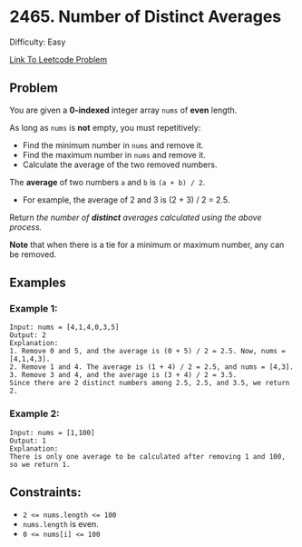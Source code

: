 # 2465. Number of Distinct Averages
Difficulty: Easy

[Link To Leetcode Problem](https://leetcode.com/problems/number-of-distinct-averages/)

## Problem
You are given a **0-indexed** integer array `nums` of **even** length.

As long as `nums` is **not** empty, you must repetitively:

- Find the minimum number in `nums` and remove it.
- Find the maximum number in `nums` and remove it.
- Calculate the average of the two removed numbers.

The **average** of two numbers `a` and `b` is `(a + b) / 2`.

- For example, the average of 2 and 3 is (2 + 3) / 2 = 2.5.

Return *the number of **distinct** averages calculated using the above process.*

**Note** that when there is a tie for a minimum or maximum number, any can be removed.

## Examples
### Example 1:
```
Input: nums = [4,1,4,0,3,5]
Output: 2
Explanation:
1. Remove 0 and 5, and the average is (0 + 5) / 2 = 2.5. Now, nums = [4,1,4,3].
2. Remove 1 and 4. The average is (1 + 4) / 2 = 2.5, and nums = [4,3].
3. Remove 3 and 4, and the average is (3 + 4) / 2 = 3.5.
Since there are 2 distinct numbers among 2.5, 2.5, and 3.5, we return 2.
```
### Example 2:
```
Input: nums = [1,100]
Output: 1
Explanation:
There is only one average to be calculated after removing 1 and 100, so we return 1.
```

## Constraints:
- `2 <= nums.length <= 100`
- `nums.length` is even.
- `0 <= nums[i] <= 100`